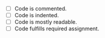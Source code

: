 - [ ] Code is commented.
- [ ] Code is indented.
- [ ] Code is mostly readable.
- [ ] Code fulfills required assignment. 
